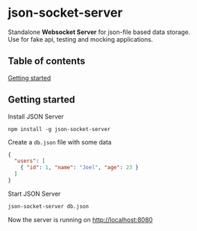 # json-socket-server
Standalone __Websocket Server__ for json-file based data storage.  
Use for fake api, testing and mocking applications.

## Table of contents
[Getting started](#getting-started)

## Getting started
Install JSON Server

```
npm install -g json-socket-server
```

Create a `db.json` file with some data

```json
{
  "users": [
    { "id": 1, "name": "Joel", "age": 23 }
  ]
}
```

Start JSON Server

```bash
json-socket-server db.json
```

Now the server is running on [http://localhost:8080](http://localhost:8080)




